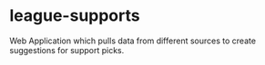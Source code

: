 league-supports
===============

Web Application which pulls data from different sources to create suggestions for support picks.
